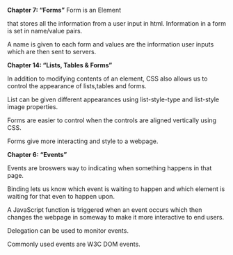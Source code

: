 **Chapter 7: “Forms”**
Form is an Element <form> that stores all the information from a user input in html. Information in a form is set in name/value pairs.

A name is given to each form and values are the information user inputs which are then sent to servers.

**Chapter 14: “Lists, Tables & Forms”**

In addition to modifying contents of an element, CSS also allows us to control the appearance of lists,tables and forms.

List can be given different appearances using list-style-type and list-style image properties.

Forms are easier to control when the controls are aligned vertically using CSS.

Forms give more interacting and style to a webpage.

**Chapter 6: “Events”**

Events are broswers way to indicating when something happens in that page.

Binding lets us know which event is waiting to happen and which element is waiting for that even to happen upon.

A JavaScript function is triggered when an event occurs which then changes the webpage in someway to make it more interactive to end users.

Delegation can be used to monitor events.

Commonly used events are W3C DOM events.

